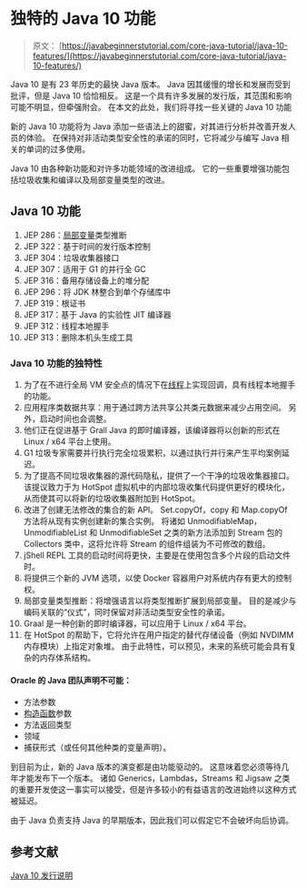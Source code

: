 # 独特的 Java 10 功能

> 原文： [https://javabeginnerstutorial.com/core-java-tutorial/java-10-features/](https://javabeginnerstutorial.com/core-java-tutorial/java-10-features/)

Java 10 是有 23 年历史的最快 Java 版本。 Java 因其缓慢的增长和发展而受到批评，但是 Java 10 恰恰相反。 这是一个具有许多发展的发行版，其范围和影响可能不明显，但牵强附会。 在本文的此处，我们将寻找一些关键的 Java 10 功能

新的 Java 10 功能将为 Java 添加一些语法上的甜蜜，对其进行分析并改善开发人员的体验。 在保持对非活动类型安全性的承诺的同时，它将减少与编写 Java 相关的单词的过多使用。

Java 10 由各种新功能和对许多功能领域的改进组成。 它的一些重要增强功能包括垃圾收集和编译以及局部变量类型的改进。

## Java 10 功能

1.  JEP 286：[局部变量](https://javabeginnerstutorial.com/core-java-tutorial/local-variable-in-java/)类型推断
2.  JEP 322：基于时间的发行版本控制
3.  JEP 304：垃圾收集器接口
4.  JEP 307：适用于 G1 的并行全 GC
5.  JEP 316：备用存储设备上的堆分配
6.  JEP 296：将 JDK 林整合到单个存储库中
7.  JEP 319：根证书
8.  JEP 317：基于 Java 的实验性 JIT 编译器
9.  JEP 312：线程本地握手
10.  JEP 313：删除本机头生成工具

### Java 10 功能的独特性

1.  为了在不进行全局 VM 安全点的情况下在[线程](https://javabeginnerstutorial.com/core-java-tutorial/java-thread-tutorial/)上实现回调，具有线程本地握手的功能。
2.  应用程序类数据共享：用于通过跨方法共享公共类元数据来减少占用空间。 另外，启动时间也会调整。
3.  他们正在促进基于 Grall Java 的即时编译器，该编译器将以创新的形式在 Linux / x64 平台上使用。
4.  G1 垃圾专家需要并行执行完全垃圾累积，以通过执行并行来产生平均案例延迟。
5.  为了提高不同垃圾收集器的源代码隐私，提供了一个干净的垃圾收集器接口。 该提议致力于为 HotSpot 虚拟机中的内部垃圾收集代码提供更好的模块化，从而使其可以将新的垃圾收集器附加到 HotSpot。
6.  改进了创建无法修改的集合的新 API。 Set.copyOf，copy 和 Map.copyOf 方法将从现有实例创建新的集合实例。 将诸如 UnmodifiableMap，UnmodifiableList 和 UnmodifiableSet 之类的新方法添加到 Stream 包的 Collectors 类中，这将允许将 Stream 的组件组装为不可修改的数组。
7.  jShell REPL 工具的启动时间将更快，主要是在使用包含多个片段的启动文件时。
8.  将提供三个新的 JVM 选项，以使 Docker 容器用户对系统内存有更大的控制权。
9.  局部变量类型推断：将增强语言以将类型推断扩展到局部变量。 目的是减少与编码关联的“仪式”，同时保留对非活动类型安全性的承诺。
10.  Graal 是一种创新的即时编译器，可以应用于 Linux / x64 平台。
11.  在 HotSpot 的帮助下，它将允许在用户指定的替代存储设备（例如 NVDIMM 内存模块）上指定对象堆。 由于此特性，可以预见，未来的系统可能会具有复杂的内存体系结构。

#### **Oracle 的 Java 团队声明不可能：**

*   方法参数
*   [构造函数](https://javabeginnerstutorial.com/core-java-tutorial/constructors-in-java/)参数
*   方法返回类型
*   领域
*   捕获形式（或任何其他种类的变量声明）。

到目前为止，新的 Java 版本的演变都是由功能驱动的。 这意味着您必须等待几年才能发布下一个版本。 诸如 Generics，Lambdas，Streams 和 Jigsaw 之类的重要开发使这一事实可以接受，但是许多较小的有益语言的改进始终以这种方式被延迟。

由于 Java 负责支持 Java 的早期版本，因此我们可以假定它不会破坏向后协调。

## 参考文献

[Java 10 发行说明](https://www.oracle.com/technetwork/java/javase/10-relnote-issues-4108729.html)

